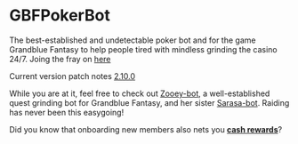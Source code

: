 # GBFPokerBot

The  best-established and undetectable poker bot and for the game Grandblue Fantasy to help people tired with mindless grinding the casino 24/7.
Joing the fray on [here](https://gbtools.azurewebsites.net/PokerBot/en/Home)

Current version patch notes [2.10.0](https://gbtools.azurewebsites.net/SarasaBot/en/Home/PatchNotes#2-10-0)

While you are at it, feel free to check out [Zooey-bot](https://github.com/Masuzu/ZooeyBot), a well-established quest grinding bot for Grandblue Fantasy, and her sister [Sarasa-bot](https://github.com/Masuzu/SarasaBot). Raiding has never been this easygoing!

Did you know that onboarding new members also nets you **[cash rewards](https://gbtools.azurewebsites.net/en/Home/AffiliateProgram)**?
